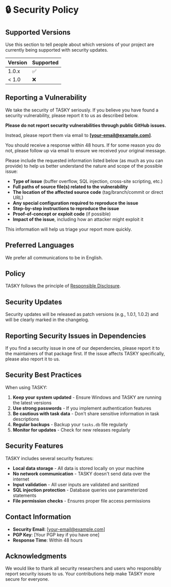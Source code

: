 # 🔒 Security Policy

## Supported Versions

Use this section to tell people about which versions of your project are currently being supported with security updates.

| Version | Supported          |
| ------- | ------------------ |
| 1.0.x   | ✅                 |
| < 1.0   | ❌                 |

## Reporting a Vulnerability

We take the security of TASKY seriously. If you believe you have found a security vulnerability, please report it to us as described below.

**Please do not report security vulnerabilities through public GitHub issues.**

Instead, please report them via email to **[your-email@example.com]**.

You should receive a response within 48 hours. If for some reason you do not, please follow up via email to ensure we received your original message.

Please include the requested information listed below (as much as you can provide) to help us better understand the nature and scope of the possible issue:

- **Type of issue** (buffer overflow, SQL injection, cross-site scripting, etc.)
- **Full paths of source file(s) related to the vulnerability**
- **The location of the affected source code** (tag/branch/commit or direct URL)
- **Any special configuration required to reproduce the issue**
- **Step-by-step instructions to reproduce the issue**
- **Proof-of-concept or exploit code** (if possible)
- **Impact of the issue**, including how an attacker might exploit it

This information will help us triage your report more quickly.

## Preferred Languages

We prefer all communications to be in English.

## Policy

TASKY follows the principle of [Responsible Disclosure](https://en.wikipedia.org/wiki/Responsible_disclosure).

## Security Updates

Security updates will be released as patch versions (e.g., 1.0.1, 1.0.2) and will be clearly marked in the changelog.

## Reporting Security Issues in Dependencies

If you find a security issue in one of our dependencies, please report it to the maintainers of that package first. If the issue affects TASKY specifically, please also report it to us.

## Security Best Practices

When using TASKY:

1. **Keep your system updated** - Ensure Windows and TASKY are running the latest versions
2. **Use strong passwords** - If you implement authentication features
3. **Be cautious with task data** - Don't share sensitive information in task descriptions
4. **Regular backups** - Backup your `tasks.db` file regularly
5. **Monitor for updates** - Check for new releases regularly

## Security Features

TASKY includes several security features:

- **Local data storage** - All data is stored locally on your machine
- **No network communication** - TASKY doesn't send data over the internet
- **Input validation** - All user inputs are validated and sanitized
- **SQL injection protection** - Database queries use parameterized statements
- **File permission checks** - Ensures proper file access permissions

## Contact Information

- **Security Email**: [your-email@example.com]
- **PGP Key**: [Your PGP key if you have one]
- **Response Time**: Within 48 hours

## Acknowledgments

We would like to thank all security researchers and users who responsibly report security issues to us. Your contributions help make TASKY more secure for everyone.
